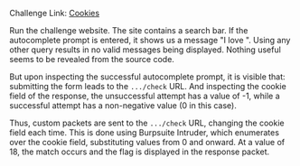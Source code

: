 Challenge Link: [Cookies](https://play.picoctf.org/practice/challenge/173)

Run the challenge website. The site contains a search bar. If the autocomplete prompt is entered, it shows us a message "I love <search-term>".
Using any other query results in no valid messages being displayed. Nothing useful seems to be revealed from the source code.

But upon inspecting the successful autocomplete prompt, it is visible that: submitting the form leads to the `.../check` URL.
And inspecting the cookie field of the response, the unsuccessful attempt has a value of -1, while a successful attempt has a non-negative value (0 in this case).

Thus, custom packets are sent to the `.../check` URL, changing the cookie field each time.
This is done using Burpsuite Intruder, which enumerates over the cookie field, substituting values from 0 and onward.
At a value of 18, the match occurs and the flag is displayed in the response packet.
